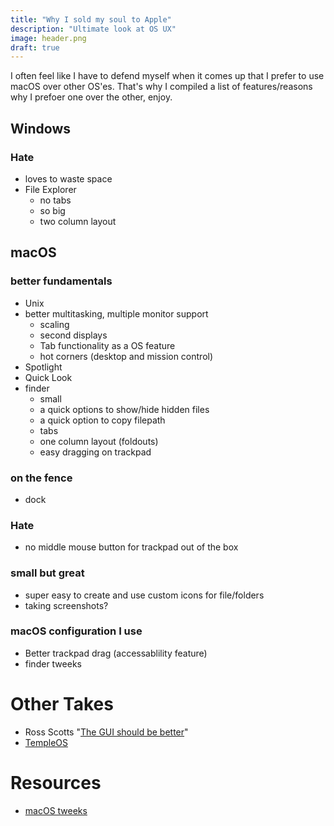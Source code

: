 ```yaml
---
title: "Why I sold my soul to Apple"
description: "Ultimate look at OS UX"
image: header.png
draft: true
---
```


I often feel like I have to defend myself when it comes up that I prefer to use macOS over other OS'es. That's why I compiled a list of features/reasons why I prefoer one over the other, enjoy.


## Windows

### Hate
- loves to waste space
- File Explorer
    - no tabs
    - so big
    - two column layout


## macOS
### better fundamentals
- Unix
- better multitasking, multiple monitor support
    - scaling
    - second displays
    - Tab functionality as a OS feature
    - hot corners (desktop and mission control)
- Spotlight
- Quick Look
- finder
    - small
    - a quick options to show/hide hidden files
    - a quick option to copy filepath
    - tabs
    - one column layout (foldouts) 
    - easy dragging on trackpad
### on the fence
- dock

### Hate
- no middle mouse button for trackpad out of the box

### small but great
- super easy to create and use custom icons for file/folders 
- taking screenshots?
### macOS configuration I use
- Better trackpad drag (accessablility feature)
- finder tweeks


# Other Takes

- Ross Scotts "[The GUI should be better](https://www.youtube.com/watch?v=AItTqnTsVjA)"
- [TempleOS](https://www.youtube.com/watch?v=UCgoxQCf5Jg)

# Resources
- [macOS tweeks](https://www.youtube.com/watch?v=psPgSN1bPLY)